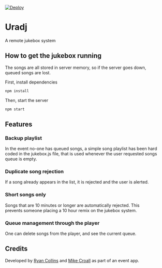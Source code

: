 [![Deploy](https://www.herokucdn.com/deploy/button.svg)](https://heroku.com/deploy)

# Uradj
A remote jukebox system

## How to get the jukebox running
The songs are all stored in server memory, so if the server
goes down, queued songs are lost.

First, install dependencies

```bash
npm install
```

Then, start the server

```bash
npm start
```
## Features
### Backup playlist
In the event no-one has queued songs, a simple song playlist has been hard coded in the jukebox.js file, that is used whenever the user requested songs queue is empty.

### Duplicate song rejection
If a song already appears in the list, it is rejected and the user is alerted.

### Short songs only
Songs that are 10 minutes or longer are automatically rejected. This prevents someone placing a 10 hour remix on the jukebox system.

### Queue management through the player
One can delete songs from the player, and see the current queue.

## Credits
Developed by [Ryan Collins](https://github.com/OhmGeek) and [Mike Croall](https://github.com/MikeCroall) as part of an event app.
